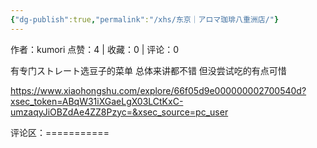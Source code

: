 ```yaml
---
{"dg-publish":true,"permalink":"/xhs/东京｜アロマ珈琲八重洲店/"}
---
```


作者：kumori
点赞：4   |   收藏：0   |   评论：0

有专门ストレート选豆子的菜单 总体来讲都不错 但没尝试吃的有点可惜

https://www.xiaohongshu.com/explore/66f05d9e000000002700540d?xsec_token=ABqW31iXGaeLgX03LCtKxC-umzaqyJiOBZdAe4ZZ8Pzyc=&xsec_source=pc_user

评论区：===========

